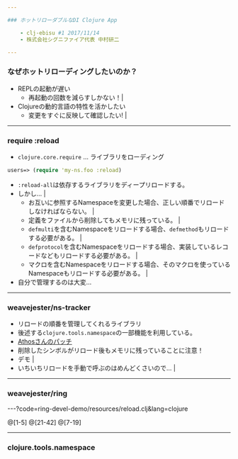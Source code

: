 ```yaml
---

### ホットリローダブルなDI Clojure App

    - clj-ebisu #1 2017/11/14
    - 株式会社シグニファイア代表 中村研二

---
```


### なぜホットリローディングしたいのか？

* REPLの起動が遅い
    * 再起動の回数を減らすしかない！|
*  Clojureの動的言語の特性を活かしたい
    * 変更をすぐに反映して確認したい! | 

---

### require :reload

* `clojure.core.require` ... ライブラリをローディング

```clojure
users=> (require 'my-ns.foo :reload)
```

* `:reload-all`は依存するライブラリをディープリロードする。
* しかし... |
    * お互いに参照するNamespaceを変更した場合、正しい順番でリロードしなければならない。 |
    * 定義をファイルから削除してもメモリに残っている。 |
    * `defmulti`を含むNamespaceをリロードする場合、`defmethod`もリロードする必要がある。 |
    * `defprotocol`を含むNamespaceをリロードする場合、実装しているレコードなどもリロードする必要がある。 |
    * マクロを含むNamespaceをリロードする場合、そのマクロを使っているNamespaceもリロードする必要がある。 |
* 自分で管理するのは大変...

---

### weavejester/ns-tracker

* リロードの順番を管理してくれるライブラリ
* 後述する`clojure.tools.namespace`の一部機能を利用している。
* [Athosさんのパッチ](https://github.com/weavejester/ns-tracker/pull/17) 
* 削除したシンボルがリロード後もメモリに残っていることに注意！
* デモ |
* いちいちリロードを手動で呼ぶのはめんどくさいので... |
---

### weavejester/ring

---?code=ring-devel-demo/resources/reload.clj&lang=clojure

@[1-5]
@[21-42]
@[7-19]
 
---

### clojure.tools.namespace


